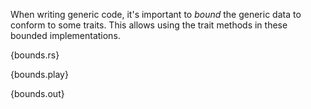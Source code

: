 When writing generic code, it's important to *bound* the generic data to
conform to some traits. This allows using the trait methods in these bounded
implementations.

{bounds.rs}

{bounds.play}

{bounds.out}
